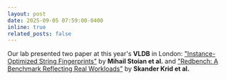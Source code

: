 ```yaml
---
layout: post
date: 2025-09-05 07:59:00-0400
inline: true
related_posts: false
---
```


Our lab presented two paper at this year's **VLDB** in London: ["Instance-Optimized String Fingerprints"](https://arxiv.org/pdf/2507.10391) by **Mihail Stoian et al.** and ["Redbench: A Benchmark Reflecting Real Workloads"](https://arxiv.org/pdf/2506.12488) by **Skander Krid et al.**

